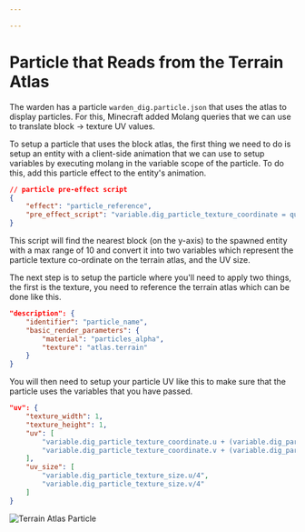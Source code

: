 ```yaml
---

---
```


# Particle that Reads from the Terrain Atlas

The warden has a particle `warden_dig.particle.json` that uses the atlas to display particles. For this, Minecraft added Molang queries that we can use to translate block -> texture UV values.

To setup a particle that uses the block atlas, the first thing we need to do is setup an entity with a client-side animation that we can use to setup variables by executing molang in the variable scope of the particle. To do this, add this particle effect to the entity's animation. 

```json
// particle pre-effect script
{
    "effect": "particle_reference",
    "pre_effect_script": "variable.dig_particle_texture_coordinate = query.surface_particle_texture_coordinate; variable.dig_particle_texture_size = query.surface_particle_texture_size;"
}
```

This script will find the nearest block (on the y-axis) to the spawned entity with a max range of 10 and convert it into two variables which represent the particle texture co-ordinate on the terrain atlas, and the UV size.

The next step is to setup the particle where you'll need to apply two things, the first is the texture, you need to reference the terrain atlas which can be done like this.
```json
"description": {
	"identifier": "particle_name",
	"basic_render_parameters": {
		"material": "particles_alpha",
		"texture": "atlas.terrain"
	}
}
```

You will then need to setup your particle UV like this to make sure that the particle uses the variables that you have passed.
```json
"uv": {
	"texture_width": 1,
	"texture_height": 1,
	"uv": [
		"variable.dig_particle_texture_coordinate.u + (variable.dig_particle_texture_size.u/4) * (variable.particle_random_1*3)",
		"variable.dig_particle_texture_coordinate.v + (variable.dig_particle_texture_size.v/4) * (variable.particle_random_2*3)"
	],
	"uv_size": [
		"variable.dig_particle_texture_size.u/4",
		"variable.dig_particle_texture_size.v/4"
	]
}
```

![Terrain Atlas Particle](/images/particles/terrain_atlas_particle.png)
